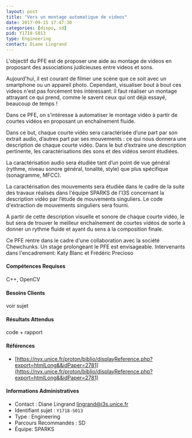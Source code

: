 ```yaml
---
layout: post
title: "Vers un montage automatique de videos"
date: 2017-09-15 17:47:30
categories: [dispo, sd]
pid: Y1718-S013
type: Engineering
contact: Diane Lingrand
---
```

       
L'objectif du PFE est de proposer une aide au montage de videos en proposant des associations judicieuses entre videos et sons.

Aujourd'hui, il est courant de filmer une scène que ce soit avec  un smartphone ou un appareil photo. Cependant, visualiser bout à  bout ces videos n'est pas forcément très intéressant: il faut  réaliser un montage attrayant ce qui prend, comme le savent ceux  qui ont déjà essayé, beaucoup de temps !

Dans ce PFE, on s’intéresse à automatiser le montage vidéo à partir de
courtes vidéos en proposant un enchaînement fluide.

Dans ce but, chaque courte vidéo sera caractérisée d’une part par son
extrait audio, d’autres part par ses mouvements : ce qui nous donnera une
description de chaque courte vidéo. Dans le but d’extraire une description
pertinente, les caractérisations des sons et des vidéos seront étudiées.

La caractérisation audio sera étudiée tant d’un point de vue général
(rythme, niveau sonore général, tonalité, style) que plus spécifique
(sonagramme, MFCC).

La caractérisation des mouvements sera étudiée dans le cadre de la suite des
travaux réalisés dans l'équipe SPARKS de l'I3S concernant la description
vidéo par l’étude de mouvements singuliers. Le code d'extraction de
mouvements singuliers sera fourni.

A partir de cette description visuelle et sonore de chaque courte vidéo, le
but sera de trouver le meilleur enchaînement de courtes vidéos de sorte à
donner un rythme fluide et ayant du sens à la composition finale.

Ce PFE rentre dans le cadre d'une collaboration avec la société Chewchunks. Un stage prolongeant le PFE est envisageable.
Intervenants dans l'encadrement: Katy Blanc et Frédéric Precioso

#### Compétences Requises
C++, OpenCV



     

#### Besoins Clients
voir sujet

#### Résultats Attendus
code + rapport

#### Références

  * [https://nyx.unice.fr/proton/biblio/displayReference.php?export=htmlLong&&idPaper=2781](https://nyx.unice.fr/proton/biblio/displayReference.php?export=htmlLong&&idPaper=2781)

#### Informations Administratives
  * Contact : Diane Lingrand <lingrand@i3s.unice.fr>
  * Identifiant sujet : `Y1718-S013`
  * Type : Engineering
  * Parcours Recommandés : SD
  * Équipe: SPARKS

     